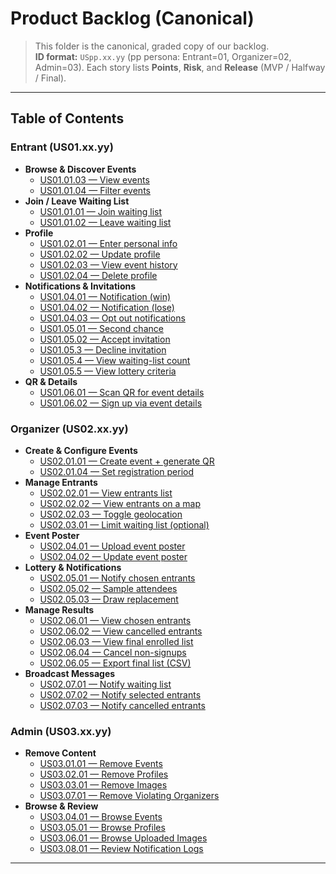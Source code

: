 # Product Backlog (Canonical)

> This folder is the canonical, graded copy of our backlog.  
> **ID format:** `USpp.xx.yy` (pp persona: Entrant=01, Organizer=02, Admin=03).
> Each story lists **Points**, **Risk**, and **Release** (MVP / Halfway / Final).

---

## Table of Contents

### Entrant (US01.xx.yy)
- **Browse & Discover Events**
  - [US01.01.03 — View events](./entrant.md#US010103)
  - [US01.01.04 — Filter events](./entrant.md#US010104)
- **Join / Leave Waiting List**
  - [US01.01.01 — Join waiting list](./entrant.md#US010101)
  - [US01.01.02 — Leave waiting list](./entrant.md#US010102)
- **Profile**
  - [US01.02.01 — Enter personal info](./entrant.md#US010201)
  - [US01.02.02 — Update profile](./entrant.md#US010202)
  - [US01.02.03 — View event history](./entrant.md#US010203)
  - [US01.02.04 — Delete profile](./entrant.md#US010204)
- **Notifications & Invitations**
  - [US01.04.01 — Notification (win)](./entrant.md#US010401)
  - [US01.04.02 — Notification (lose)](./entrant.md#US010402)
  - [US01.04.03 — Opt out notifications](./entrant.md#US010403)
  - [US01.05.01 — Second chance](./entrant.md#US010501)
  - [US01.05.02 — Accept invitation](./entrant.md#US010502)
  - [US01.05.3 — Decline invitation](./entrant.md#US010503)
  - [US01.05.4 — View waiting-list count](./entrant.md#US010504)
  - [US01.05.5 — View lottery criteria](./entrant.md#US010505)
- **QR & Details**
  - [US01.06.01 — Scan QR for event details](./entrant.md#US010601)
  - [US01.06.02 — Sign up via event details](./entrant.md#US010602)

### Organizer (US02.xx.yy)
- **Create & Configure Events**
  - [US02.01.01 — Create event + generate QR](./organizer.md#US020101)
  - [US02.01.04 — Set registration period](./organizer.md#US020104)
- **Manage Entrants**
  - [US02.02.01 — View entrants list](./organizer.md#US020201)
  - [US02.02.02 — View entrants on a map](./organizer.md#US020202)
  - [US02.02.03 — Toggle geolocation](./organizer.md#US020203)
  - [US02.03.01 — Limit waiting list (optional)](./organizer.md#US020301)
- **Event Poster**
  - [US02.04.01 — Upload event poster](./organizer.md#US020401)
  - [US02.04.02 — Update event poster](./organizer.md#US020402)
- **Lottery & Notifications**
  - [US02.05.01 — Notify chosen entrants](./organizer.md#US020501)
  - [US02.05.02 — Sample attendees](./organizer.md#US020502)
  - [US02.05.03 — Draw replacement](./organizer.md#US020503)
- **Manage Results**
  - [US02.06.01 — View chosen entrants](./organizer.md#US020601)
  - [US02.06.02 — View cancelled entrants](./organizer.md#US020602)
  - [US02.06.03 — View final enrolled list](./organizer.md#US020603)
  - [US02.06.04 — Cancel non-signups](./organizer.md#US020604)
  - [US02.06.05 — Export final list (CSV)](./organizer.md#US020605)
- **Broadcast Messages**
  - [US02.07.01 — Notify waiting list](./organizer.md#US020701)
  - [US02.07.02 — Notify selected entrants](./organizer.md#US020702)
  - [US02.07.03 — Notify cancelled entrants](./organizer.md#US020703)

### Admin (US03.xx.yy)
- **Remove Content**
  - [US03.01.01 — Remove Events](./admin.md#US030101)
  - [US03.02.01 — Remove Profiles](./admin.md#US030201)
  - [US03.03.01 — Remove Images](./admin.md#US030301)
  - [US03.07.01 — Remove Violating Organizers](./admin.md#US030701)
- **Browse & Review**
  - [US03.04.01 — Browse Events](./admin.md#US030401)
  - [US03.05.01 — Browse Profiles](./admin.md#US030501)
  - [US03.06.01 — Browse Uploaded Images](./admin.md#US030601)
  - [US03.08.01 — Review Notification Logs](./admin.md#US030801)

---